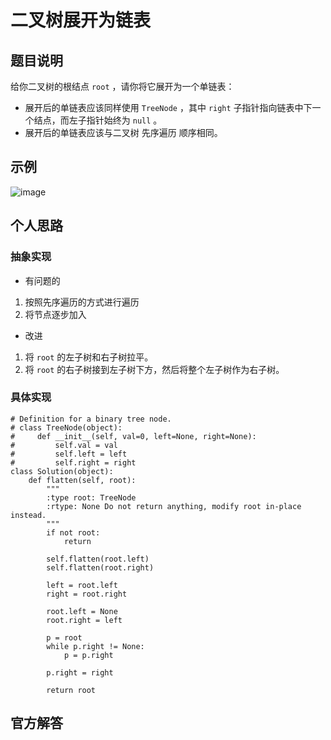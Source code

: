 # 二叉树展开为链表

## 题目说明
给你二叉树的根结点 `root` ，请你将它展开为一个单链表：

- 展开后的单链表应该同样使用 `TreeNode` ，其中 `right` 子指针指向链表中下一个结点，而左子指针始终为 `null` 。
- 展开后的单链表应该与二叉树 先序遍历 顺序相同。

## 示例
![image](https://user-images.githubusercontent.com/21255807/114702882-34e3ec00-9d57-11eb-8801-e0b64647cbe4.png)

## 个人思路
### 抽象实现
- 有问题的
1. 按照先序遍历的方式进行遍历
2. 将节点逐步加入

- 改进
1. 将 `root` 的左子树和右子树拉平。
2. 将 `root` 的右子树接到左子树下方，然后将整个左子树作为右子树。
### 具体实现
```
# Definition for a binary tree node.
# class TreeNode(object):
#     def __init__(self, val=0, left=None, right=None):
#         self.val = val
#         self.left = left
#         self.right = right
class Solution(object):
    def flatten(self, root):
        """
        :type root: TreeNode
        :rtype: None Do not return anything, modify root in-place instead.
        """
        if not root:
            return 
        
        self.flatten(root.left)
        self.flatten(root.right)

        left = root.left
        right = root.right

        root.left = None
        root.right = left

        p = root
        while p.right != None:
            p = p.right
        
        p.right = right

        return root
```
## 官方解答
